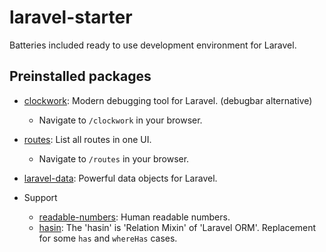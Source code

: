 # laravel-starter

Batteries included ready to use development environment for Laravel.


## Preinstalled packages

- [clockwork](https://github.com/itsgoingd/clockwork): Modern debugging tool for Laravel. (debugbar alternative)
  - Navigate to `/clockwork` in your browser.

- [routes](https://github.com/TheDragonCode/pretty-routes): List all routes in one UI.
  - Navigate to `/routes` in your browser.

- [laravel-data](https://github.com/spatie/laravel-data): Powerful data objects for Laravel.

- Support
  - [readable-numbers](https://github.com/laravel-ready/readable-numbers): Human readable numbers.
  - [hasin](https://github.com/biiiiiigmonster/hasin): The 'hasin' is 'Relation Mixin' of 'Laravel ORM'. Replacement for some `has` and `whereHas` cases.
